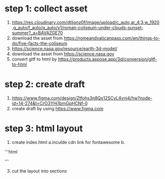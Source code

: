 # step 1: collect asset
1. https://res.cloudinary.com/dtljonz0f/image/upload/c_auto,ar_4:3,w_1920,g_auto/f_auto/q_auto/v1/roman-coliseum-under-clouds-sunset-summer?_a=BAVAZGE70
2. download the asset from https://romeandvaticanpass.com/en/things-to-do/five-facts-the-coliseum
3. https://science.nasa.gov/resource/earth-3d-model/
4. download the asset from https://science.nasa.gov
5. convert gltf to html by https://products.aspose.app/3d/conversion/gltf-to-html
# step 2: create draft
1. https://www.figma.com/design/Ztfohs3n8Qx12SCvL4vnj4/hw?node-id=14-274&t=CrO3YHi1bmGpHCNf-0
2. create draft by using https://www.figma.com
# step 3: html layout
1. create index.html
    a.inculde cdn link for fontawesome
    b.

'''html
<!DOCTYPE html>
<html lang="en">
    <head>
        <meta charset="UTF-8"/>
        <meta name="viewport" content ="width=device-width, initial-scale=1.0"/>
        <link rel="stylesheet" href="style.css">
        <link rel="stylesheet" href="https://cdnjs.cloudflare.com/ajax/libs/font-awesome/7.0.0/css/all.min.css" 
        integrity="sha512-DxV+EoADOkOygM4IR9yXP8Sb2qwgidEmeqAEmDKIOfPRQZOWbXCzLC6vjbZyy0vPisbH2SyW27+ddLVCN+OMzQ==" 
        crossorigin="anonymous" 
        referrerpolicy="no-referrer" />
        <title>Travel</title>
    </head>
    <body>
    </body>
    </html>
'''

3. cut the layout into sections
